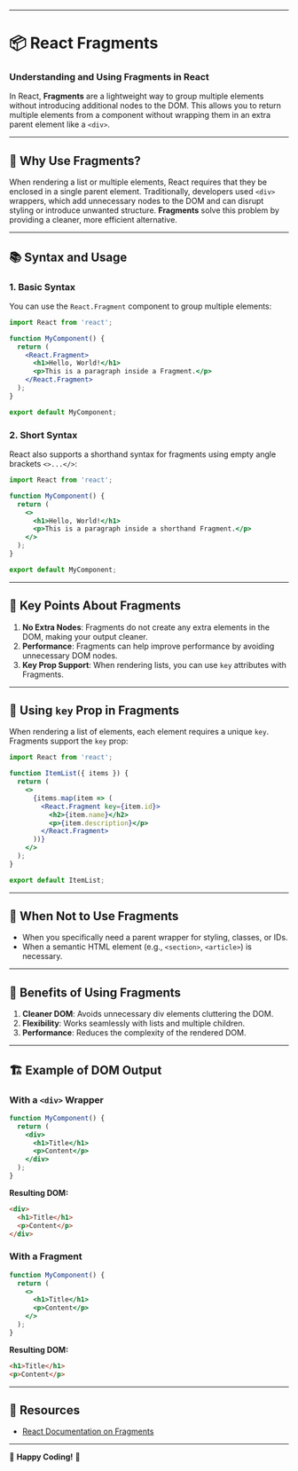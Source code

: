 
---

# 📦 React Fragments

### Understanding and Using Fragments in React

In React, **Fragments** are a lightweight way to group multiple elements without introducing additional nodes to the DOM. This allows you to return multiple elements from a component without wrapping them in an extra parent element like a `<div>`.

---

## 🚀 Why Use Fragments?

When rendering a list or multiple elements, React requires that they be enclosed in a single parent element. Traditionally, developers used `<div>` wrappers, which add unnecessary nodes to the DOM and can disrupt styling or introduce unwanted structure. **Fragments** solve this problem by providing a cleaner, more efficient alternative.

---

## 📚 Syntax and Usage

### 1. Basic Syntax

You can use the `React.Fragment` component to group multiple elements:

```jsx
import React from 'react';

function MyComponent() {
  return (
    <React.Fragment>
      <h1>Hello, World!</h1>
      <p>This is a paragraph inside a Fragment.</p>
    </React.Fragment>
  );
}

export default MyComponent;
```

### 2. Short Syntax

React also supports a shorthand syntax for fragments using empty angle brackets `<>...</>`:

```jsx
import React from 'react';

function MyComponent() {
  return (
    <>
      <h1>Hello, World!</h1>
      <p>This is a paragraph inside a shorthand Fragment.</p>
    </>
  );
}

export default MyComponent;
```

---

## 📝 Key Points About Fragments

1. **No Extra Nodes**: Fragments do not create any extra elements in the DOM, making your output cleaner.
2. **Performance**: Fragments can help improve performance by avoiding unnecessary DOM nodes.
3. **Key Prop Support**: When rendering lists, you can use `key` attributes with Fragments.

---

## 🔑 Using `key` Prop in Fragments

When rendering a list of elements, each element requires a unique `key`. Fragments support the `key` prop:

```jsx
import React from 'react';

function ItemList({ items }) {
  return (
    <>
      {items.map(item => (
        <React.Fragment key={item.id}>
          <h2>{item.name}</h2>
          <p>{item.description}</p>
        </React.Fragment>
      ))}
    </>
  );
}

export default ItemList;
```

---

## 🐞 When **Not** to Use Fragments

- When you specifically need a parent wrapper for styling, classes, or IDs.
- When a semantic HTML element (e.g., `<section>`, `<article>`) is necessary.

---

## 🌟 Benefits of Using Fragments

1. **Cleaner DOM**: Avoids unnecessary div elements cluttering the DOM.
2. **Flexibility**: Works seamlessly with lists and multiple children.
3. **Performance**: Reduces the complexity of the rendered DOM.

---

## 🏗️ Example of DOM Output

### With a `<div>` Wrapper

```jsx
function MyComponent() {
  return (
    <div>
      <h1>Title</h1>
      <p>Content</p>
    </div>
  );
}
```

**Resulting DOM:**

```html
<div>
  <h1>Title</h1>
  <p>Content</p>
</div>
```

### With a Fragment

```jsx
function MyComponent() {
  return (
    <>
      <h1>Title</h1>
      <p>Content</p>
    </>
  );
}
```

**Resulting DOM:**

```html
<h1>Title</h1>
<p>Content</p>
```

---

## 🔗 Resources

- [React Documentation on Fragments](https://react.dev/reference/react/Fragment)

---

📝 **Happy Coding!** 🚀